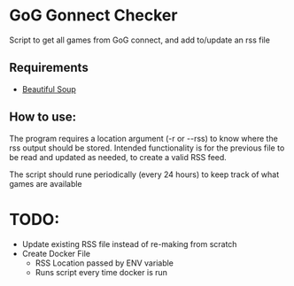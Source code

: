 # GoG Gonnect Checker
Script to get all games from GoG connect, and add to/update an rss file

## Requirements
  * [Beautiful Soup](https://www.crummy.com/software/BeautifulSoup/)

## How to use:
The program requires a location argument (-r or --rss) to know where the rss output should be stored.
Intended functionality is for the previous file to be read and updated as needed, to create a valid RSS feed.

The script should rune periodically (every 24 hours) to keep track of what games are available

# TODO:
  * Update existing RSS file instead of re-making from scratch
  * Create Docker File
    * RSS Location passed by ENV variable
    * Runs script every time docker is run

